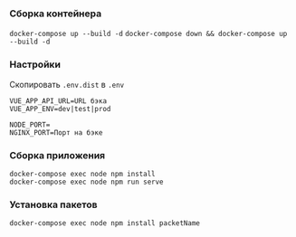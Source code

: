 ### Сборка контейнера
`docker-compose up --build -d`
`docker-compose down && docker-compose up --build -d`

### Настройки

Скопировать `.env.dist` в `.env`

```
VUE_APP_API_URL=URL бэка
VUE_APP_ENV=dev|test|prod

NODE_PORT=
NGINX_PORT=Порт на бэке
```

### Сборка приложения

```
docker-compose exec node npm install
docker-compose exec node npm run serve
```

### Установка пакетов

```
docker-compose exec node npm install packetName
```
